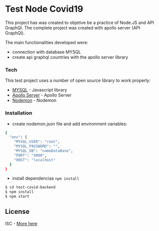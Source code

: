 # Test Node Covid19

This project has was created to objetive be a practice of Node.JS and API GraphQl.
The complete project was created with apollo server (API GraphQl).

The main functionalities developed were:

- connection with database MYSQL
- create api graphql countries with the apollo server library

### Tech

This test project uses a number of open source library to work properly:

- [MYSQL](https://www.npmjs.com/package/mysql) - Javascript library
- [Apollo Server](https://www.apollographql.com/docs/apollo-server/) - Apollo Server
- [Nodemon](https://nodemon.io/) - Nodemon

### Installation

- create nodemon.json file and add environment variables:

```sh
{
  "env": {
    "MYSQL_USER": "root",
    "MYSQL_PASSWORD": "",
    "MYSQL_DB": "nameDataBase",
    "PORT": "4000",
    "HOST": "localhost"
  }
}
```

- install dependencias `npm install`

```sh
$ cd test-covid-backend
$ npm install
$ npm start
```

## License

ISC - [More here](https://www.isc.org/licenses/)
